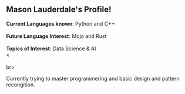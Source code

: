 ## Mason Lauderdale's Profile!

**Current Languages known**: Python and C++ <br><br>
**Future Language Interest**: Mojo and Rust <br><br>
**Topics of Interest**: Data Science & AI <br><<br><br>br>

Currently trying to master programmering and basic design and pattern recongition. 

